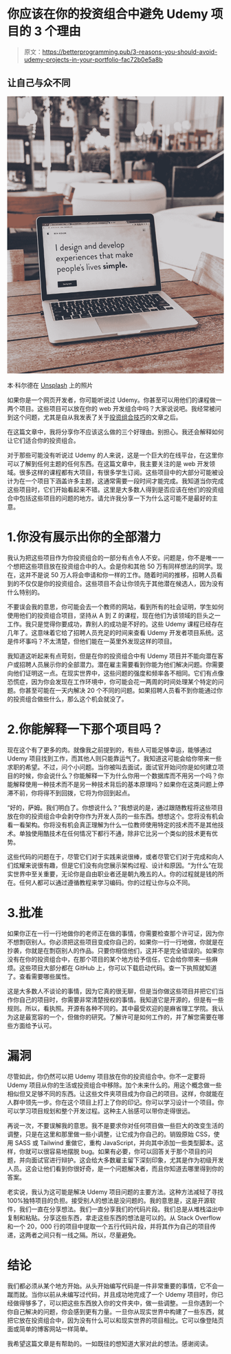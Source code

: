 # 你应该在你的投资组合中避免 Udemy 项目的 3 个理由

> 原文：<https://betterprogramming.pub/3-reasons-you-should-avoid-udemy-projects-in-your-portfolio-fac72b0e5a8b>

## 让自己与众不同

![](img/399f3e7f19fee078e816a4c7523dbb10.png)

本·科尔德在 [Unsplash](https://unsplash.com?utm_source=medium&utm_medium=referral) 上的照片

如果你是一个网页开发者，你可能听说过 Udemy。你甚至可以用他们的课程做一两个项目。这些项目可以放在你的 web 开发组合中吗？大家说说吧。我经常被问到这个问题，尤其是自从我发表了关于[投资组合技巧](/9-noteworthy-tips-for-an-effective-developer-portfolio-aaf996092bb)的文章之后。

在这篇文章中，我将分享你不应该这么做的三个好理由。别担心。我还会解释如何让它们适合你的投资组合。

对于那些可能没有听说过 Udemy 的人来说，这是一个巨大的在线平台，在这里你可以了解到任何主题的任何东西。在这篇文章中，我主要关注的是 web 开发领域。很多这样的课程都有大项目，有很多学生订阅。这些项目中的大部分可能被设计为在一个项目下涵盖许多主题，这通常需要一段时间才能完成。我知道当你完成这些项目时，它们开始看起来不错。这里是大多数人得到是否应该在他们的投资组合中包括这些项目的问题的地方。请允许我分享一下为什么这可能不是最好的主意。

# 1.你没有展示出你的全部潜力

我认为把这些项目作为你投资组合的一部分有点令人不安。问题是，你不是唯一一个想把这些项目放在投资组合中的人。会是你和其他 50 万有同样想法的同学。现在，这并不是说 50 万人将会申请和你一样的工作。随着时间的推移，招聘人员看到的不仅仅是你的投资组合。这些项目不会让你领先于其他潜在候选人，因为没有什么特别的。

不要误会我的意思，你可能会去一个教师的网站，看到所有的社会证明，学生如何使用他们的投资组合项目，坚持从 A 到 Z 的课程，现在他们为该领域的巨头之一工作。我只是觉得你要成功，靠别人的成功是不好的。这些 Udemy 课程已经存在几年了。这意味着它给了招聘人员充足的时间来查看 Udemy 开发者项目系统。这是件坏事吗？不太清楚，但他们能在一英里外发现这样的项目。

我知道这听起来有点苛刻，但是在你的投资组合中有 Udemy 项目并不能向潜在客户或招聘人员展示你的全部潜力。潜在雇主需要看到你能为他们解决问题。你需要向他们证明这一点。在现实世界中，这些问题的强度和频率各不相同。它们有点像恐慌症，因为你会发现在工作环境中，你可能会花一两周的时间处理某个特定的问题。你甚至可能在一天内解决 20 个不同的问题。如果招聘人员看不到你能通过你的投资组合做些什么，那么这个机会就没了。

# 2.你能解释一下那个项目吗？

现在这个有了更多的肉。就像我之前提到的，有些人可能足够幸运，能够通过 Udemy 项目找到工作，而其他人则只能靠运气了。我知道这可能会给你带来一些求职的希望。不过，问个小问题。当你被叫去面试，面试官开始问你是如何建立项目的时候，你会说什么？你能解释一下为什么你用一个数据库而不用另一个吗？你能解释使用一种技术而不是另一种技术背后的基本原理吗？如果你在这类问题上停滞不前，你将得不到回拨，它将为你回到起点。

“好的，萨姆。我们明白了。你想说什么？”我想说的是，通过跟随教程将这些项目放在你的投资组合中会剥夺你作为开发人员的一些东西。想想这个。您将没有机会看一看架构。你将没有机会真正理解为什么一位教师使用特定的技术而不是其他技术。单独使用酷技术在任何情况下都行不通，除非它比另一个类似的技术更有优势。

这些代码的问题在于，尽管它们对于实践来说很棒，或者尽管它们对于完成和向人们炫耀来说很有趣，但是它们没有向您展示架构过程、设计和原因。“为什么”在现实世界中至关重要，无论你是自由职业者还是朝九晚五的人。你的过程就是钱的所在。任何人都可以通过遵循教程来学习编码。你的过程让你与众不同。

# 3.批准

如果你正在一行一行地做你的老师正在做的事情，你需要检查那个许可证，因为你不想剽窃别人。你必须把这些项目变成你自己的，如果你一行一行地做，你就是在抄袭，你就是在剽窃别人的作品。只要你相信他们，这并不是完全错误的。如果你没有在你的投资组合中，在那个项目的某个地方给予信任，它会给你带来一些麻烦。这些项目大部分都在 GitHub 上，你可以下载启动代码。查一下执照就知道了。查看需要哪些属性。

这是大多数人不谈论的事情，因为它真的很无聊，但是当你做这些项目并把它们当作你自己的项目时，你需要非常清楚授权的事情。我知道它是开源的，但是有一些规则。所以，看执照。开源有各种不同的。其中最受欢迎的是麻省理工学院。我认为这是最宽容的一个，但做你的研究。了解许可是如何工作的，并了解您需要在哪些方面给予认可。

# 漏洞

尽管如此，你仍然可以把 Udemy 项目放在你的投资组合中。你不一定要将 Udemy 项目从你的生活或投资组合中移除。加个未来什么的。用这个概念做一些相似但又足够不同的东西。让这些文件夹项目成为你自己的项目。这样，你就能在人群中领先一步。你在这个项目上打上了你的印记。你可以学习设计一个项目。你可以学习项目规划和整个开发过程。这种主人翁感可以带你走得很远。

再说一次，不要误解我的意思。我不是要求你对任何项目做一些巨大的改变生活的调整，只是在这里和那里做一些小调整，让它成为你自己的。销毁原始 CSS，使用 SASS 或 Tailwind 重做它，重构 JavaScript，并向其中添加一些类型脚本。这样，你就可以很容易地摆脱 bug。如果有必要，你可以回答关于那个项目的问题，并向面试官进行辩护。这会给大多数雇主留下深刻印象，尤其是作为初级开发人员。这会让他们看到你很好奇，是一个问题解决者，而且你知道去哪里得到你的答案。

老实说，我认为这可能是解决 Udemy 项目问题的主要方法。这种方法减轻了寻找 100%独特项目的负担。接受别人的想法是没问题的。我的意思是，这是开源软件，我们一直在分享想法。我们一直分享我们的代码片段。我们总是从堆栈溢出中复制和粘贴。分享这些东西，拿走这些东西的想法是可以的。从 Stack Overflow 和一个 20，000 行的项目中提取一个五行代码片段，并将其作为自己的项目传递，这两者之间只有一线之隔。所以，尽量避免。

# 结论

我们都必须从某个地方开始。从头开始编写代码是一件非常重要的事情，它不会一蹴而就。当你以前从未编写过代码，并且成功地完成了一个 Udemy 项目时，你已经做得够多了，可以把这些东西放入你的文件夹中，做一些调整。一旦你遇到一个你自己解决的问题，你会感到更有力量。一旦你从现实世界中构建了一些东西，就把它放在投资组合中，因为没有什么可以和现实世界的项目相比。它可以像登陆页面或简单的博客网站一样简单。

我希望这篇文章是有帮助的。一如既往的想知道大家对此的想法。感谢阅读。